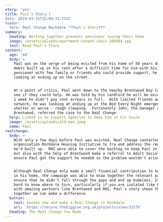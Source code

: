 ```yaml
---
story: 'yes'
title: Paul's Story |
date: 2019-03-25T15:09:31.733Z
header:
  hero: Real Change Rochdale **Paul's Story***
summary:
  heading: Working together prevents pensioner losing their home
  image: /assets/uploads/apartment-carpet-chair-105004.jpg
  text: Read Paul's Story
content:
  age: '68'
  body: >-
    Paul was on the verge of being evicted from his home of 30 years due to
    debts built up on his rent after a difficult time for him with his health. A
    pensioner with few family or friends who could provide support, he was
    looking at ending up on the street.


    At a point of crisis, Paul went down to the nearby Brentwood Day Centre to
    see if they could help. He was told by his landlord he will be evicted if in
    1 week he didn’t pay rent arrears in full.  With limited friends and family
    network, he was looking at ending up at the Bed Every Night emergency night
    shelter or worse - rough sleeping.  Fortunately John, the manager at
    Brentwood, referred the case to the Real Change.
  help: Linked in to support agencies to keep him in his house
  image: /assets/uploads/old-man.jpeg
  name: Paul
realchange:
  body: >-
    With only a few days before Paul was evicted, Real Change contacted local
    organisation Rochdale Housing Initiative to try and address the rent arrears
    he'd built up.  RHI were able to cover the backlog to keep Paul in his home,
    but also with the help of Brentwood make a referral to Adult Social Care to
    ensure Paul got the support he needed so the problem wouldn't arise again. 


    Although Real Change only made a small financial contribution to keep Paul
    in his home, the campaign was able to draw together the relevant partners to
    ensure that he didn't fall through the gaps and end up homeless. It is often
    hard to know where to turn, particularly if you are isolated like Paul, but
    with amazing partners like Brentwood and RHI, Paul's story shows that
    together we can make a difference.
  button:
    text: Donate now and make a Real Change in Rochdale
    url: 'https://secure.thebiggive.org.uk/projects/view/31176'
  heading: The Real Change You Made
---
```


